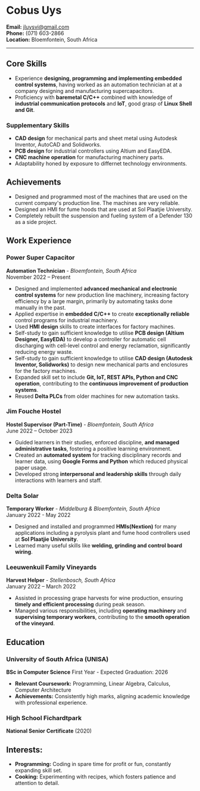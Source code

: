 # Cobus Uys
**Email:** jluysvi@gmail.com  
**Phone:** (071) 603-2866  
**Location:** Bloemfontein, South Africa

---
## Core Skills
- Experience **designing, programming and implementing embedded control systems**, having worked as an automation technician at at a company designing and manufacturing supercapacitors.
- Proficiency with **baremetal C/C++** combined with knowledge of **industrial communication protocols** and **IoT**, good grasp of **Linux Shell and Git**.
### Supplementary Skills
- **CAD design** for mechanical parts and sheet metal using Autodesk Inventor, AutoCAD and Solidworks.
- **PCB design** for industrial controllers using Altium and EasyEDA.
- **CNC machine operation** for manufacturing machinery parts.
- Adaptability honed by exposure to differnet technology environments.

## Achievements
- Designed and programmed most of the machines that are used on the current company's production line. The machines are very reliable.
- Designed an HMI for fume hoods that are used at Sol Plaatjie University.
- Completely rebuilt the suspension and fueling system of a Defender 130 as a side project.


## Work Experience

### Power Super Capacitor
**Automation Technician** - *Bloemfontein, South Africa*  
November 2022 – Present 
- Designed and implemented **advanced mechanical and electronic control systems** for new production line machinery, increasing factory efficiency by a large margin, primarily by automating tasks done manually in the past.
- Applied expertise in **embedded C/C++** to create **exceptionally reliable** control programs for industrial machinery.
- Used **HMI design** skills to create interfaces for factory machines.
- Self-study to gain sufficient knowledge to utilise **PCB design (Altium Designer, EasyEDA)** to develop a controller for automatic cell discharging with cell-level control and energy reclamation, significantly reducing energy waste.
- Self-study to gain sufficient knowledge to utilise **CAD design (Autodesk Inventor, Solidworks)** to design new mechanical parts and enclosures for the factory machines.
- Expanded skill set to include **Git, IoT, REST APIs, Python and CNC operation**, contributing to the **continuous improvement of production systems**.
- Reused **Delta PLCs** from older machines for new automation tasks.

### Jim Fouche Hostel  
**Hostel Supervisor (Part-Time)** - *Bloemfontein, South Africa*  
June 2022 – October 2023 
- Guided learners in their studies, enforced discipline, **and managed administrative tasks**, fostering a positive learning environment.
- Created an **automated system** for tracking disciplinary records and learner data, using **Google Forms and Python** which reduced physical paper usage.
- Developed strong **interpersonal and leadership skills** through daily interactions with learners and staff.

### Delta Solar
**Temporary Worker** - *Middelburg & Bloemfontein, South Africa*  
January 2022 - May 2022  
- Designed and installed and programmed **HMIs(Nextion)** for many applications including a pyrolysis plant and fume hood controllers used at **Sol Plaatjie University**.
- Learned many useful skills like **welding, grinding and control board wiring**.

### Leeuwenkuil Family Vineyards  
**Harvest Helper** - *Stellenbosch, South Africa*  
January 2022 – March 2022  
- Assisted in processing grape harvests for wine production, ensuring **timely and efficient processing** during peak season.
- Managed various responsibilities, including **operating machinery** and **supervising temporary workers**, contributing to the **smooth operation of the vineyard**.

## Education

### University of South Africa (UNISA)
**BSc in Computer Science** 
First Year - Expected Graduation: 2026  
- **Relevant Coursework:** Programming, Linear Algebra, Calculus, Computer Architecture
- **Achievements:** Consistently high marks, aligning academic knowledge with professional experience.
### High School Fichardtpark
**National Senior Certificate** (2020)

## Interests:
- **Programming:** Coding in spare time for profit or fun, constantly expanding skill set.
- **Cooking:** Experimenting with recipes, which fosters patience and attention to detail.